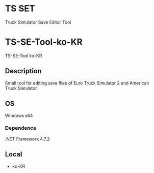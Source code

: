 # TS SET
Truck Simulator Save Editor Tool

# TS-SE-Tool-ko-KR
TS-SE-Tool ko-KR

## Description
Small tool for editing save files of Euro Truck Simulator 2 and American Truck Simulator.

## OS
Windows x64

### Dependence
.NET Framework 4.7.2

## Local
* ko-KR
